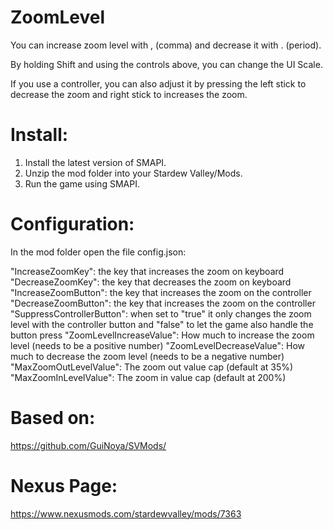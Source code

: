 # ZoomLevel
You can increase zoom level with , (comma) and decrease it with . (period).

By holding Shift and using the controls above, you can change the UI Scale.


If you use a controller, you can also adjust it by pressing the  left stick to decrease the zoom and right stick to increases the zoom.

# Install:

1. Install the latest version of SMAPI.
2. Unzip the mod folder into your Stardew Valley/Mods.
3. Run the game using SMAPI.

# Configuration:

In the mod folder open the file config.json:

  "IncreaseZoomKey": the key that increases the zoom on keyboard
  "DecreaseZoomKey": the key that decreases the zoom on keyboard
  "IncreaseZoomButton": the key that increases the zoom on the controller
  "DecreaseZoomButton": the key that increases the zoom on the controller
  "SuppressControllerButton": when set to "true" it only changes the zoom level with the controller button and "false" to let the game also handle the button press
  "ZoomLevelIncreaseValue": How much to increase the zoom level (needs to be a positive number)
  "ZoomLevelDecreaseValue": How much to decrease the zoom level (needs to be a negative number)
  "MaxZoomOutLevelValue": The zoom out value cap (default at 35%)
  "MaxZoomInLevelValue": The zoom in value cap (default at 200%)

# Based on: 
https://github.com/GuiNoya/SVMods/


# Nexus Page: 
https://www.nexusmods.com/stardewvalley/mods/7363
